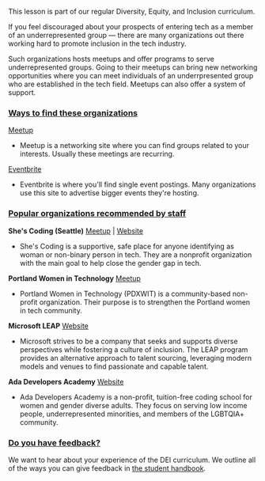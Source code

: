 This lesson is part of our regular Diversity, Equity, and Inclusion curriculum.

If you feel discouraged about your prospects of entering tech as a member of an underrepresented group — there are many organizations out there working hard to promote inclusion in the tech industry.

Such organizations hosts meetups and offer programs to serve underrepresented groups. Going to their meetups can bring new networking opportunities where you can meet individuals of an underrpresented group who are established in the tech field. Meetups can also offer a system of support.

### [Ways to find these organizations](#ways-to-find-these-organizations)

[Meetup](https://www.meetup.com/)

- Meetup is a networking site where you can find groups related to your interests. Usually these meetings are recurring. 

[Eventbrite](https://www.eventbrite.com/)

- Eventbrite is where you'll find single event postings. Many organizations use this site to advertise bigger events they're hosting.

### [Popular organizations recommended by staff](#popular-organizations-recommended-by-staff)

**She's Coding (Seattle)** [Meetup](https://www.meetup.com/shescoding-seattle/) | [Website](http://shescoding.org)

- She's Coding is a supportive, safe place for anyone identifying as woman or non-binary person in tech. They are a nonprofit organization with the main goal to help close the gender gap in tech.

**Portland Women in Technology** [Meetup](https://www.meetup.com/Portland-Women-in-Technology/)

- Portland Women in Technology (PDXWIT) is a community-based non-profit organization. Their purpose is to strengthen the Portland women in tech community.

**Microsoft LEAP** [Website](https://www.industryexplorers.com/)

- Microsoft strives to be a company that seeks and supports diverse perspectives while fostering a culture of inclusion. The LEAP program provides an alternative approach to talent sourcing, leveraging modern models and venues to find passionate and capable talent.

**Ada Developers Academy** [Website](https://adadevelopersacademy.org/)

- Ada Developers Academy is a non-profit, tuition-free coding school for women and gender diverse adults. They focus on serving low income people, underrepresented minorities, and members of the LGBTQIA+ community.

### [Do you have feedback?](#do-you-have-feedback)
We want to hear about your experience of the DEI curriculum. We outline all of the ways you can give feedback in [the student handbook](https://www.learnhowtoprogram.com/introduction-to-programming/getting-started-at-epicodus/student-handbook#giving-feedback).